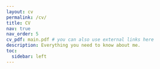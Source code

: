 ```yaml
---
layout: cv
permalink: /cv/
title: CV
nav: true
nav_order: 5
cv_pdf: main.pdf # you can also use external links here
description: Everything you need to know about me.
toc:
  sidebar: left
---
```


